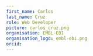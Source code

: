 ```yaml
---
first_name: Carlos
last_name: Cruz
role: Web Developer
picture: carlos_cruz.png
organisation: EMBL-EBI
organisation_logo: embl-ebi.png
orcid:
---
```

